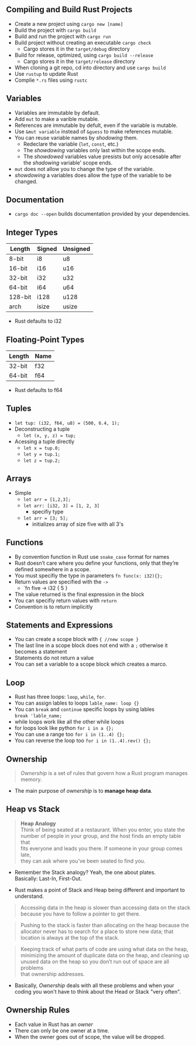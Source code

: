 ## Compiling and Build Rust Projects

- Create a new project using `cargo new [name]`
- Build the project with `cargo build`
- Build and run the project with `cargo run`
- Build project without creating an executable `cargo check`
    - Cargo stores it in the `target/debug` directory
- Build for release, optimized, using `cargo build --release`
    - Cargo stores it in the `target/release` directory
- When cloning a git repo, cd into directory and use `cargo build`
- Use `rustup` to update Rust
- Complie `*.rs` files using `rustc`

## Variables

- Variables are immutable by default.
- Add `mut` to make a varible mutable.
- References are immutable by defult, even if the variable is mutable.
- Use `&mut variable` instead of `&guess` to make references mutable.
- You can reuse variable names by *shodowing* them.
    - Redeclare the variable (`let`, `const`, etc.)
    - The *showdowing* variables only last within the scope ends.
    - The *showdowed* variables value presists but only accesable after <br>
      the *shadowing* variable' scope ends.
- `mut` does not allow you to change the type of the variable.
- *showdowing* a variables does allow the type of the variable to be changed.

## Documentation
- `cargo doc --open` builds documentation provided by your dependencies.

## Integer Types
| Length  | Signed | Unsigned |
|---------|--------|----------|
| 8-bit   | i8     | u8       |
| 16-bit  | i16    | u16      |
| 32-bit  | i32    | u32      |
| 64-bit  | i64    | u64      |
| 128-bit | i128   | u128     |
| arch    | isize  | usize    |

- Rust defaults to i32

## Floating-Point Types
| Length | Name |
|--------|------|
| 32-bit | f32  |
| 64-bit | f64  |

- Rust defaults to f64

## Tuples
- `let tup: (i32, f64, u8) = (500, 6.4, 1);`
- Deconstructing a tuple
    - `let (x, y, z) = tup;`
- Acessing a tuple directly
    - `let x = tup.0;`
    - `let y = tup.1;`
    - `let z = tup.2;`

## Arrays
- Simple
    - `let arr = [1,2,3];`
    - `let arr: [i32, 3] = [1, 2, 3]`
        - specifiy type
    - `let arr = [3; 5];`
        - initializes array of size five with all 3's

## Functions
- By convention function in Rust use `snake_case` format for names
- Rust doesn’t care where you define your functions, only that they’re <br>
  defined somewhere in a scope.
- You must specifiy the type in parameters `fn func(x: i32){};`
- Return values are specified with the `->`
    - `fn five -> i32 { 5 }
- The value returned is the final expression in the block
- You can specifiy return values with `return`
- Convention is to return implicitly

## Statements and Expressions
- You can create a scope block with `{ //new scope }`
- The last line in a scope block does not end with a `;` otherwise it <br>
  becomes a statement
- Statements do not return a value
- You can set a variable to a scope block which creates a marco.

## Loop
- Rust has three loops: `loop`, `while`, `for`.
- You can assign lables to loops `lable_name: loop {}`
- You can `break` and `continue` specific loops by using lables <br>
 `break 'lable_name;`
- while loops work like all the other while loops
- for loops look like python `for i in a {};`
- You can use a range  too `for i in (1..4) {};`
- You can reverse the loop too `for i in (1..4).rev() {};`

## Ownership
> *Ownership* is a set of rules that govern how a Rust program manages memory.
- The main purpose of *ownership* is to **manage heap data**.

## Heap vs Stack
> **Heap Analogy** <br>
  Think of being seated at a restaurant. When you enter, you state the <br>
  number of people in your group, and the host finds an empty table that <br>
  fits everyone and leads you there. If someone in your group comes late, <br> 
  they can ask where you’ve been seated to find you.

- Remember the Stack analogy? Yeah, the one about plates. <br>
  Basically: Last-In, First-Out.

- Rust makes a point of Stack and Heap being different and important to <br>
  understand. 

> Accessing data in the heap is slower than accessing data on the stack <br>
  because you have to follow a pointer to get there.

> Pushing to the stack is faster than allocating on the heap because the <br>
  allocator never has to search for a place to store new data; that <br> 
  location is always at the top of the stack.

> Keeping track of what parts of code are using what data on the heap, <br> 
  minimizing the amount of duplicate data on the heap, and cleaning up <br> 
  unused data on the heap so you don’t run out of space are all problems <br>
  that ownership addresses.

- Basically, *Ownership* deals with all these problems and when your <br>
  coding you won't have to think about the Head or Stack "very often".

## Ownership Rules
- Each value in Rust has an *owner*
- There can only be one owner at a time.
- When the owner goes out of scope, the value will be dropped.

 























